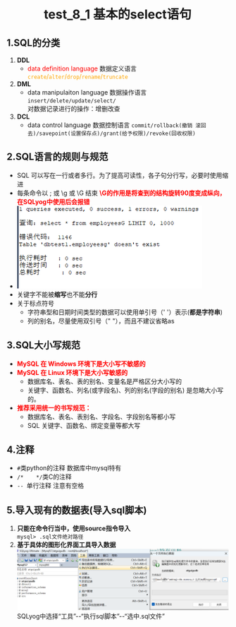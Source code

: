# <center>test_8_1 基本的select语句</center>

## 1.SQL的分类

1. **DDL**
    - <font color=red>data definition language</font> 数据定义语言 <font color=orange>`create`/`alter`/`drop`/`rename`/`truncate`</font>
2. **DML**
    - data manipulaiton language 数据操作语言 `insert/delete/update/select/`  
    对数据记录进行的操作：增删改查
3. **DCL**
    - data control language 数据控制语言 `commit/rollback(撤销 滚回去)/savepoint(设置保存点)/grant(给予权限)/revoke(回收权限)`
    
## 2.SQL语言的规则与规范

- SQL 可以写在一行或者多行。为了提高可读性，各子句分行写，必要时使用缩进
- 每条命令以 ; 或 \g 或 \G 结束 **<font color=red>\G的作用是将查到的结构旋转90度变成纵向，在SQLyog中使用后会报错</font>**
- ![alt text](image.png)
- 关键字不能被**缩写**也不能**分行**
- 关于标点符号
    - 字符串型和日期时间类型的数据可以使用单引号（' '）表示(**都是字符串**)
    - 列的别名，尽量使用双引号（" "），而且不建议省略as

## 3.SQL大小写规范 

- **<font style="color:red">MySQL 在 Windows 环境下是大小写不敏感的 </font>**
- **<font style="color:red">MySQL 在 Linux 环境下是大小写敏感的 </font>**
  - 数据库名、表名、表的别名、变量名是严格区分大小写的
  - 关键字、函数名、列名(或字段名)、列的别名(字段的别名) 是忽略大小写的。
- **<font style="color:red">推荐采用统一的书写规范：</font>**
    - 数据库名、表名、表别名、字段名、字段别名等都小写
    - SQL 关键字、函数名、绑定变量等都大写
## 4.注释
- `#`类python的注释 数据库中mysql特有
- `/*    */`类C的注释
- `-- `单行注释 注意有空格

## 5.导入现有的数据表(导入sql脚本)
 1. **只能在命令行当中，使用source指令导入**   
   `mysql> .sql文件绝对路径` 
 2. **基于具体的图形化界面工具导入数据**
   ![alt 图片我自己看](image-1.png)  
   SQLyog中选择“工具”--“执行sql脚本”--“选中.sql文件”
   


